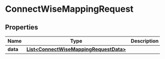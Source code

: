 # ConnectWiseMappingRequest

## Properties
Name | Type | Description | Notes
------------ | ------------- | ------------- | -------------
**data** | [**List&lt;ConnectWiseMappingRequestData&gt;**](ConnectWiseMappingRequestData.md) |  |  [optional]
